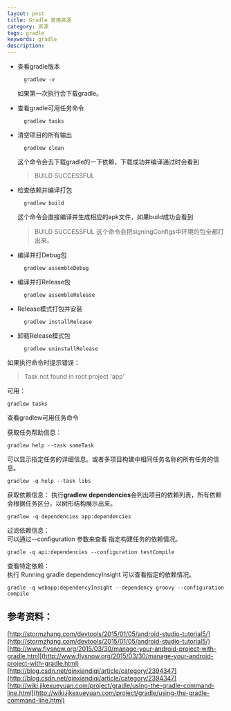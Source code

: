 ```yaml
---
layout: post
title: Gradle 常用资源
category: 资源
tags: gradle
keywords: gradle
description:
---
```




- 查看gradle版本

		gradlew -v

	如果第一次执行会下载gradle。

- 查看gradle可用任务命令

		gradlew tasks

- 清空项目的所有输出

		gradlew clean

	这个命令会去下载gradle的一下依赖，下载成功并编译通过时会看到

	> BUILD SUCCESSFUL

- 检查依赖并编译打包

		gradlew build

	这个命令会直接编译并生成相应的apk文件，如果build成功会看到

	> BUILD SUCCESSFUL
	这个命令会把signingConfigs中环境的包全都打出来。

- 编译并打Debug包

		gradlew assembleDebug

- 编译并打Release包

		gradlew assembleRelease

- Release模式打包并安装

		gradlew installRelease

- 卸载Release模式包

		gradlew uninstallRelease

如果执行命令时提示错误：

> Task not found in root project 'app'

可用：

	gradlew tasks

查看gradlew可用任务命令

获取任务帮助信息：

	gradlew help --task someTask

可以显示指定任务的详细信息。或者多项目构建中相同任务名称的所有任务的信息。

	gradlew -q help --task libs

获取依赖信息： 执行**gradlew dependencies**会列出项目的依赖列表，所有依赖会根据任务区分，以树形结构展示出来。

	gradlew -q dependencies app:dependencies

过滤依赖信息：  
可以通过--configuration 参数来查看 指定构建任务的依赖情况。

	gradle -q api:dependencies --configuration testCompile

查看特定依赖：  
执行 Running gradle dependencyInsight 可以查看指定的依赖情况。

	gradle -q webapp:dependencyInsight --dependency groovy --configuration compile
	
参考资料：
---

[http://stormzhang.com/devtools/2015/01/05/android-studio-tutorial5/](http://stormzhang.com/devtools/2015/01/05/android-studio-tutorial5/)  
[http://www.flysnow.org/2015/03/30/manage-your-android-project-with-gradle.html](http://www.flysnow.org/2015/03/30/manage-your-android-project-with-gradle.html)  
[http://blog.csdn.net/qinxiandiqi/article/category/2394347](http://blog.csdn.net/qinxiandiqi/article/category/2394347)  
[http://wiki.jikexueyuan.com/project/gradle/using-the-gradle-command-line.html](http://wiki.jikexueyuan.com/project/gradle/using-the-gradle-command-line.html)

